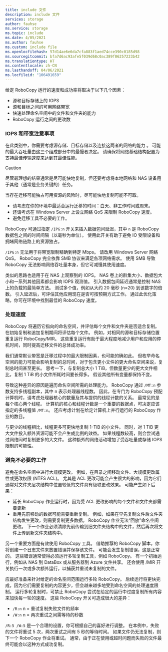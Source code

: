 ```yaml
---
title: include 文件
description: include 文件
services: storage
author: fauhse
ms.service: storage
ms.topic: include
ms.date: 4/05/2021
ms.author: fauhse
ms.custom: include file
ms.openlocfilehash: 57d14ae6e6da7cfa883f1aed74cce390c0185d98
ms.sourcegitcommit: bfa7d6ac93afe5f039d68c0ac389f06257223b42
ms.translationtype: HT
ms.contentlocale: zh-CN
ms.lasthandoff: 04/06/2021
ms.locfileid: "106491659"
---
```

给定 RoboCopy 运行的速度和成功率将取决于以下几个因素：

* 源和目标存储上的 IOPS
* 源和目标之间的可用网络带宽
* 快速处理命名空间中的文件和文件夹的能力
* RoboCopy 运行之间的更改数


### <a name="iops-and-bandwidth-considerations"></a>IOPS 和带宽注意事项

在此类别中，你需要考虑源存储、目标存储以及连接这两者的网络的能力  。 可能的最大吞吐量由这三个组成部分中的最慢者决定。 请确保将网络基础结构配置为支持最佳传输速度来达到其最佳性能。

> [!CAUTION]
> 尽管最理想的结果通常是尽可能快地复制，但还要考虑将本地网络和 NAS 设备用于其他（通常是业务关键的）任务。

当存在迁移可能独占可用资源的风险时，尽可能快地复制可能不可取。

* 请考虑在你的环境中最适合运行迁移的时间：白天、非工作时间或周末。
* 还请考虑在 Windows Server 上设立网络 QoS 来限制 RoboCopy 速度。
* 避免迁移工具不必要的工作。

RoboCopy 可通过指定 `/IPG:n` 开关来插入数据包间延迟，其中 `n` 是 RoboCopy 数据包之间的时间间隔（以毫秒为单位）。 使用此开关有助于避免 IO 受限设备和拥堵网络链路上的资源独占。

`/IPG:n` 无法用于将带宽限制精确到特定 Mbps。 请改用 Windows Server 网络 QoS。 RoboCopy 完全依靠 SMB 协议来满足各项网络需求。 使用 SMB 导致 RoboCopy 无法影响网络吞吐量本身，但它可减慢其使用速度。 

类似的思路也适用于在 NAS 上观察到的 IOPS。 NAS 卷上的群集大小、数据包大小和一系列其他因素都会影响 IOPS 观测值。 引入数据包间延迟通常是控制 NAS 上的负载的最简单方法。 测试多个值，例如从大约 20 毫秒 (n=20) 到该数字的倍数。 引入延迟后，可评估其他应用现在是否可按预期方式工作。 通过此优化策略，你可在环境中找到最佳的 RoboCopy 速度。

### <a name="processing-speed"></a>处理速度

RoboCopy 将遍历它指向的命名空间，并评估每个文件和文件夹是否适合复制。 在初始复制和追加复制期间将评估每个文件。 例如，对相同的源和目标存储位置重复运行 RoboCopy/MIR。 这些重复运行有助于最大程度地减少用户和应用的停机时间，同时提高迁移文件的总体成功率。

我们通常默认带宽是迁移过程中的最大限制因素，也可能的确如此。 但枚举命名空间的能力可能会影响复制的总时间，对于包含更小文件的更大命名空间来说，复制总时间甚至更长。 思考一下，与复制总大小 1 TiB，但数量更少的更大文件相比，复制 1 TiB 的小文件所耗时间要长得多。 假设其他所有变量都保持不变。

导致这种差异的原因是遍历命名空间所需的处理能力。 RoboCopy 通过 `/MT:n` 参数支持多线程副本，其中 n 表示处理器线程数。 因此，在专门为 RoboCopy 预配计算机时，请考虑处理器核心的数量及其与提供的线程计数的关系。 最常见的是每个核心两个线程。 计算机的核心和线程计数是一个重要的数据点，可决定应该指定的多线程值 `/MT:n`。 还应考虑计划在给定计算机上并行运行的 RoboCopy 作业的数目。

与更少的线程相比，线程更多可更快地复制 1-TiB 的小文件。 同时，对 1 TiB 更大文件投入额外资源可能不会产生成比例的效益。 如果线程数较高，则会尝试通过网络同时复制更多的大文件。 这种额外的网络活动增加了受吞吐量或存储 IOPS 限制的可能性。

### <a name="avoid-unnecessary-work"></a>避免不必要的工作

避免在命名空间中进行大规模更改。 例如，在目录之间移动文件、大规模更改属性或更改权限 (NTFS ACL)。 尤其是 ACL 更改可能会产生很大的影响，因为它们通常对文件夹层次结构中位置较低的文件具有级联更改效果。 可能产生如下后果：

* 延长 RoboCopy 作业运行时，因为受 ACL 更改影响的每个文件和文件夹都需要更新
* 重用先前移动的数据可能需要重新复制。 例如，如果在早先复制文件后文件夹结构发生更改，则需要复制更多数据。 RoboCopy 作业无法“回放”命名空间更改。 下一个作业必须清除先前传输到旧文件夹结构中的文件，然后再次将文件上传到新文件夹结构中。

另一个重要方面是有效使用 RoboCopy 工具。 借助推荐的 RoboCopy 脚本，你将创建一个日志文件来放置错误并保存该文件。 可能会发生复制错误，这是正常的。 这些错误通常使得必须运行多轮复制工具，例如 RoboCopy。 有一个初始运行，例如从 NAS 到 DataBox 或从服务器到 Azure 文件共享。 还会使用 /MIR 开关执行一次或多次额外运行，以捕获并重试未复制的文件。

应最好准备来针对给定的命名空间范围运行多轮 RoboCopy。 后续运行将更快完成，因为它们需要复制的内容更少，但会越来越多地受到命名空间的处理速度限制。 运行多轮复制时，可禁止 RoboCopy 尝试在给定的运行中过度复制所有内容来加快每一轮的速度。 这些 RoboCopy 开关可造成很大的差异：

* `/R:n` n = 重试复制失败文件的频率 
* `/W:n` n = 两次重试之间需等待的秒数

`/R:5 /W:5` 是一个合理的设置，你可根据自己的喜好进行调整。 在本例中，失败的文件将重试 5 次，两次重试之间有 5 秒的等待时间。 如果文件仍无法复制，则下一个 RoboCopy 作业将重试。 通常，由于正在使用或超时问题而失败的文件最终可能会以这种方式成功复制。
   
